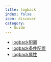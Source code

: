 ```yaml
---
title: logback
index: false
icon: discover
category:
  - Guide
---
```


- [logback配置](logback.md)
- [logback条件配置](config-condition.md)
- [logback属性](property.md)
